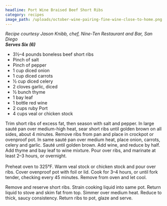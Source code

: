 ```yaml
---
headline: Port Wine Braised Beef Short Ribs
category: recipes
image_path: /uploads/october-wine-pairing-fine-wine-close-to-home.png
---
```



*Recipe courtesy Jason Knibb, chef, Nine-Ten Restaurant and Bar, San Diego<br>**Serves Six (6)***

* 3½–4 pounds boneless beef short ribs
* Pinch of salt
* Pinch of pepper
* 1 cup diced onion
* 1 cup diced carrots
* ½ cup diced celery
* 2 cloves garlic, diced
* ½ bunch thyme
* 1 bay leaf
* 1 bottle red wine
* 2 cups ruby Port
* 4 cups veal or chicken stock

Trim short ribs of excess fat, then season with salt and pepper. In large saut&eacute; pan over medium-high heat, sear short ribs until golden brown on all sides, about 4 minutes. Remove ribs from pan and place in crockpot or ovenproof pot. In same saut&eacute; pan over medium heat, place onion, carrots, celery and garlic. Saut&eacute; until golden brown. Add wine, and reduce by half. Add thyme and bay leaf to wine mixture. Pour over ribs, and marinate at least 2–3 hours, or overnight.<br><br>Preheat oven to 325&deg;F. Warm veal stock or chicken stock and pour over ribs. Cover ovenproof pot with foil or lid. Cook for 3–4 hours, or until fork tender, checking every 45 minutes. Remove from oven and let cool.

Remove and reserve short ribs. Strain cooking liquid into same pot. Return<br>liquid to stove and skim fat from top. Simmer over medium heat. Reduce to thick, saucy consistency. Return ribs to pot, glaze and serve.